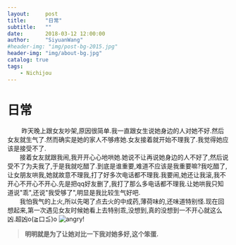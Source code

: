 ```yaml
---
layout:     post
title:      "日常"
subtitle:   ""
date:       2018-03-12 12:00:00
author:     "SiyuanWang"
#header-img: "img/post-bg-2015.jpg"
header-img: "img/about-bg.jpg"
catalog: true
tags:
    - Nichijou
---
```

# 日常

&emsp;&emsp; 昨天晚上跟女友吵架,原因很简单.我一直跟女生说她身边的人对她不好.然后女友就生气了.然而确实是她的家人不够疼她.女友接着就开始不理我了.我觉得她应该是接受不了.<br>
&emsp;&emsp;接着女友就跟我闹,我开开心心地哄她.她说不让再说她身边的人不好了,然后说受不了为夫我了,于是我就吃醋了.到底是谁重要,难道不应该是我重要嘛?我吃醋了,让女朋友哄我,她就故意不理我,打了好多次电话都不理我.我要闹,她还让我滚,我不开心不开心不开心.先是把qq好友删了,我打了那么多电话都不理我.让她哄我只知道说"乖",还说"我受够了",明显是我比较生气好吧.<br>
&emsp;&emsp;我怕我气的上火,所以先喝了点去火的中成药,薄荷味的,还味道特别怪.现在回想起来,第一次遇见女友时候她看上去特别乖,没想到,真的没想到一不开心就这么凶.超凶o(≧口≦)o
![angry!](https://clowread.github.io/img/nichijou/IMG_20180312_105844.jpg)
>__明明就是为了让她对比一下我对她多好,这个笨蛋.__ 

